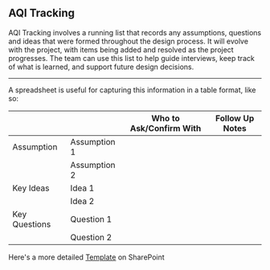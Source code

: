 ## AQI Tracking

AQI Tracking involves a running list that records any assumptions, questions and ideas that were formed throughout the design process. It will evolve with the project, with items being added and resolved as the project progresses. The team can use this list to help guide interviews, keep track of what is learned, and support future design decisions.

---

A spreadsheet is useful for capturing this information in a table format, like so:

| 				| 				| Who to Ask/Confirm With | Follow Up Notes |
| ------------- | ------------- | -------------			  | ------------- 	|
| Assumption 	| Assumption 1  | 			  |  	|						
|  				| Assumption 2  | 			  |  	|
| Key Ideas		| Idea 1	    | 			  |  	|
|  				| Idea 2	    |			  |  	|
| Key Questions	| Question 1    |			  |  	|
|  				| Question 2    |			  |  	|

Here's a more detailed [Template](https://axisgrp.sharepoint.com/Shared%20Documents/Design%20Engagement%20Resources/Interview%20Checklist.xlsx?d=w43d16b48a2af4d02b4c9b825f20bb056) on SharePoint 
